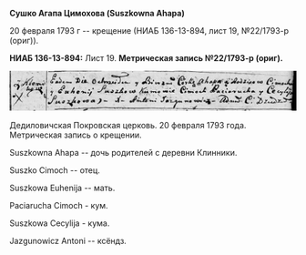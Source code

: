 **Сушко Агапа Цимохова (Suszkowna Ahapa)**

20 февраля 1793 г -- крещение (НИАБ 136-13-894, лист 19, №22/1793-р
(ориг)).

**НИАБ 136-13-894:** Лист 19. **Метрическая запись №22/1793-р (ориг).**

![](./media/07df2e657d95f47fdcab6201a5fddeab851fa315.png)

Дедиловичская Покровская церковь. 20 февраля 1793 года. Метрическая
запись о крещении.

Suszkowna Ahapa -- дочь родителей с деревни Клинники.

Suszko Cimoch -- отец.

Suszkowa Euhenija -- мать.

Paciarucha Cimoch - кум.

Suszkowa Cecylija - кума.

Jazgunowicz Antoni -- ксёндз.
